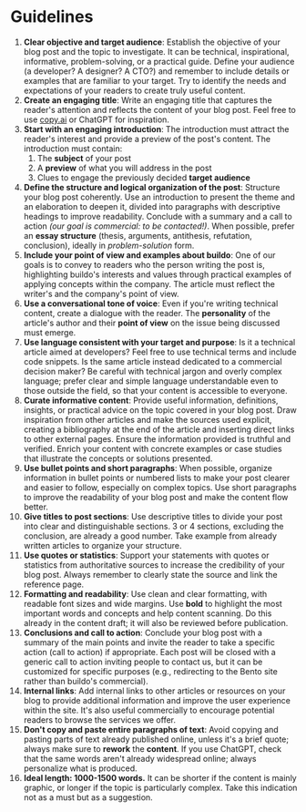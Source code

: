# Guidelines

1. **Clear objective and target audience**: Establish the objective of your blog post and the topic to investigate. It can be technical, inspirational, informative, problem-solving, or a practical guide. Define your audience (a developer? A designer? A CTO?) and remember to include details or examples that are familiar to your target. Try to identify the needs and expectations of your readers to create truly useful content.
2. **Create an engaging title**: Write an engaging title that captures the reader's attention and reflects the content of your blog post. Feel free to use [copy.ai](http://copy.ai) or ChatGPT for inspiration.
3. **Start with an engaging introduction**: The introduction must attract the reader's interest and provide a preview of the post's content. The introduction must contain:
   1. The **subject** of your post
   2. A **preview** of what you will address in the post
   3. Clues to engage the previously decided **target audience**
4. **Define the structure and logical organization of the post**: Structure your blog post coherently. Use an introduction to present the theme and an elaboration to deepen it, divided into paragraphs with descriptive headings to improve readability. Conclude with a summary and a call to action _(our goal is commercial: to be contacted!)_. When possible, prefer an **essay structure** (thesis, arguments, antithesis, refutation, conclusion), ideally in _problem-solution_ form.
5. **Include your point of view and examples about buildo**: One of our goals is to convey to readers who the person writing the post is, highlighting buildo's interests and values through practical examples of applying concepts within the company. The article must reflect the writer's and the company's point of view.
6. **Use a conversational tone of voice**: Even if you're writing technical content, create a dialogue with the reader. The **personality** of the article's author and their **point of view** on the issue being discussed must emerge.
7. **Use language consistent with your target and purpose**: Is it a technical article aimed at developers? Feel free to use technical terms and include code snippets. Is the same article instead dedicated to a commercial decision maker? Be careful with technical jargon and overly complex language; prefer clear and simple language understandable even to those outside the field, so that your content is accessible to everyone.
8. **Curate informative content**: Provide useful information, definitions, insights, or practical advice on the topic covered in your blog post. Draw inspiration from other articles and make the sources used explicit, creating a bibliography at the end of the article and inserting direct links to other external pages. Ensure the information provided is truthful and verified. Enrich your content with concrete examples or case studies that illustrate the concepts or solutions presented.
9. **Use bullet points and short paragraphs**: When possible, organize information in bullet points or numbered lists to make your post clearer and easier to follow, especially on complex topics. Use short paragraphs to improve the readability of your blog post and make the content flow better.
10. **Give titles to post sections**: Use descriptive titles to divide your post into clear and distinguishable sections. 3 or 4 sections, excluding the conclusion, are already a good number. Take example from already written articles to organize your structure.
11. **Use quotes or statistics**: Support your statements with quotes or statistics from authoritative sources to increase the credibility of your blog post. Always remember to clearly state the source and link the reference page.
12. **Formatting and readability**: Use clean and clear formatting, with readable font sizes and wide margins. Use **bold** to highlight the most important words and concepts and help content scanning. Do this already in the content draft; it will also be reviewed before publication.
13. **Conclusions and call to action**: Conclude your blog post with a summary of the main points and invite the reader to take a specific action (call to action) if appropriate. Each post will be closed with a generic call to action inviting people to contact us, but it can be customized for specific purposes (e.g., redirecting to the Bento site rather than buildo's commercial).
14. **Internal links**: Add internal links to other articles or resources on your blog to provide additional information and improve the user experience within the site. It's also useful commercially to encourage potential readers to browse the services we offer.
15. **Don't copy and paste entire paragraphs of text**: Avoid copying and pasting parts of text already published online, unless it's a brief quote; always make sure to **rework** the **content**. If you use ChatGPT, check that the same words aren't already widespread online; always personalize what is produced.
16. **Ideal length: 1000-1500 words.** It can be shorter if the content is mainly graphic, or longer if the topic is particularly complex. Take this indication not as a must but as a suggestion.
